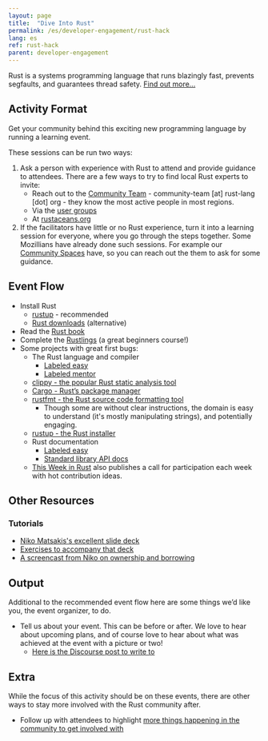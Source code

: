 ```yaml
---
layout: page
title:  "Dive Into Rust"
permalink: /es/developer-engagement/rust-hack
lang: es
ref: rust-hack
parent: developer-engagement
---
```


Rust is a systems programming language that runs blazingly fast, prevents segfaults, and guarantees thread safety. [Find out more...](https://www.rust-lang.org)

## Activity Format

Get your community behind this exciting new programming language by running a learning event.

These sessions can be run two ways:

1. Ask a person with experience with Rust to attend and provide guidance to attendees. There are a few ways to try to find local Rust experts to invite:
    * Reach out to the [Community Team](https://www.rust-lang.org/en-US/team.html#Community-team) - community-team [at] rust-lang [dot] org - they know the most active people in most regions.
    * Via the [user groups](https://www.rust-lang.org/en-US/user-groups.html)
    * At [rustaceans.org](http://www.rustaceans.org/)
2. If the facilitators have little or no Rust experience, turn it into a learning session for everyone, where you go through the steps together. Some Mozillians have already done such sessions. For example our [Community Spaces](https://wiki.mozilla.org/Participation/Community_Spaces) have, so you can reach out the them to ask for some guidance.

## Event Flow

* Install Rust
    * [rustup](www.rustup.rs) - recommended
    * [Rust downloads](https://www.rust-lang.org/downloads.html) (alternative)
* Read the [Rust book](https://doc.rust-lang.org/stable/book/)
* Complete the [Rustlings](https://github.com/carols10cents/rustlings) (a great beginners course!)
* Some projects with great first bugs:
    * The Rust language and compiler
        * [Labeled easy](https://github.com/rust-lang/rust/issues?q=is%3Aopen+is%3Aissue+label%3AE-easy)
        * [Labeled mentor](https://github.com/rust-lang/rust/issues?q=is%3Aopen+is%3Aissue+label%3AE-mentor)
    * [clippy - the popular Rust static analysis tool](https://github.com/Manishearth/rust-clippy)
    * [Cargo - Rust’s package manager](https://github.com/rust-lang/cargo/issues?q=is%3Aopen+is%3Aissue+label%3AE-easy)
    * [rustfmt - the Rust source code formatting tool](https://github.com/rust-lang-nursery/rustfmt/issues)
        * Though some are without clear instructions, the domain is easy to understand (it's mostly manipulating strings), and potentially engaging.
    * [rustup - the Rust installer](https://github.com/rust-lang-nursery/rustup.rs/issues?q=is%3Aopen+is%3Aissue+label%3A%22help+wanted%22)
    * Rust documentation
        * [Labeled easy](https://github.com/rust-lang/rust/issues?q=is%3Aopen+is%3Aissue+label%3AA-docs+label%3AE-easy)
        * [Standard library API docs](https://github.com/rust-lang/rust/issues/29329)
    * [This Week in Rust](https://this-week-in-rust.org/) also publishes a call for participation each week with hot contribution ideas.

## Other Resources

### Tutorials

* [Niko Matsakis's excellent slide deck](https://github.com/nikomatsakis/rust-tutorials-keynote)
* [Exercises to accompany that deck](https://github.com/nikomatsakis/rust-tutorializer)
* [A screencast from Niko on ownership and borrowing](https://www.youtube.com/watch?v=0sOiiIxbE6k)

## Output
Additional to the recommended event flow here are some things we’d like you, the event organizer, to do.

* Tell us about your event. This can be before or after. We love to hear about upcoming plans, and of course love to hear about what was achieved at the event with a picture or two!
    * [Here is the Discourse post to write to]()

## Extra
While the focus of this activity should be on these events, there are other ways to stay more involved with the Rust community after.

* Follow up with attendees to highlight [more things happening in the community to get involved with](https://www.rust-lang.org/en-US/community.html)
